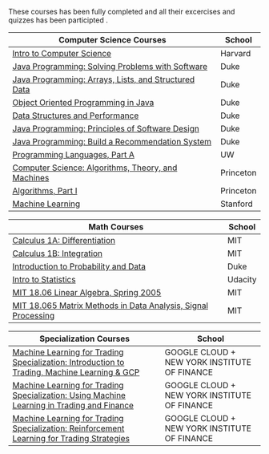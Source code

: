 These courses has been fully completed and all their excercises and quizzes has been participted .


|Computer Science Courses|School|                                   
|-------|------|                                                    
|[Intro to Computer Science]()|Harvard|                                
|[Java Programming: Solving Problems with Software](https://imp.i384100.net/GjkPGV)|Duke|             
|[Java Programming: Arrays, Lists, and Structured Data](https://imp.i384100.net/15knRR)|Duke|         
|[Object Oriented Programming in Java](https://imp.i384100.net/ZdznBq)|Duke|                          
|[Data Structures and Performance](https://imp.i384100.net/oevm0b)|Duke|                              
|[Java Programming: Principles of Software Design](https://imp.i384100.net/zavZrO)|Duke|            
|[Java Programming: Build a Recommendation System](https://imp.i384100.net/n1vro6)|Duke|              
|[Programming Languages, Part A](https://github.com/ForrestKnight/open-source-cs/blob/master/imp.i384100.net/6b13oK)|UW|                                
|[Computer Science: Algorithms, Theory, and Machines](https://imp.i384100.net/7mVROr)|Princeton|
|[Algorithms, Part I](https://imp.i384100.net/DVm9eo)|Princeton|
|[Machine Learning](https://imp.i384100.net/YgYEBJ)|Stanford|

|Math Courses|School| 
|-------|------|
|[Calculus 1A: Differentiation](https://www.edx.org/course/calculus-1a-differentiation)|MIT|
|[Calculus 1B: Integration](https://www.edx.org/course/calculus-1b-integration)|MIT|
|[Introduction to Probability and Data](https://imp.i384100.net/9WZ4E0)|Duke|
|[Intro to Statistics]()|Udacity|
|[MIT 18.06 Linear Algebra, Spring 2005](https://www.youtube.com/playlist?list=PLE7DDD91010BC51F8)|MIT|
|[MIT 18.065 Matrix Methods in Data Analysis, Signal Processing](https://www.youtube.com/playlist?list=PLUl4u3cNGP63oMNUHXqIUcrkS2PivhN3k)|MIT|



|Specialization Courses|School|
|-------|------|
|[Machine Learning for Trading Specialization:                                        Introduction to Trading, Machine Learning & GCP](https://www.coursera.org/learn/introduction-trading-machine-learning-gcp?specialization=machine-learning-trading)|GOOGLE CLOUD + NEW YORK INSTITUTE OF FINANCE|
|[Machine Learning for Trading Specialization:                                        Using Machine Learning in Trading and Finance](https://www.coursera.org/learn/machine-learning-trading-finance?specialization=machine-learning-trading)|GOOGLE CLOUD + NEW YORK INSTITUTE OF FINANCE|
|[Machine Learning for Trading Specialization:                                        Reinforcement Learning for Trading Strategies](https://www.coursera.org/learn/trading-strategies-reinforcement-learning?specialization=machine-learning-trading)|GOOGLE CLOUD + NEW YORK INSTITUTE OF FINANCE|
